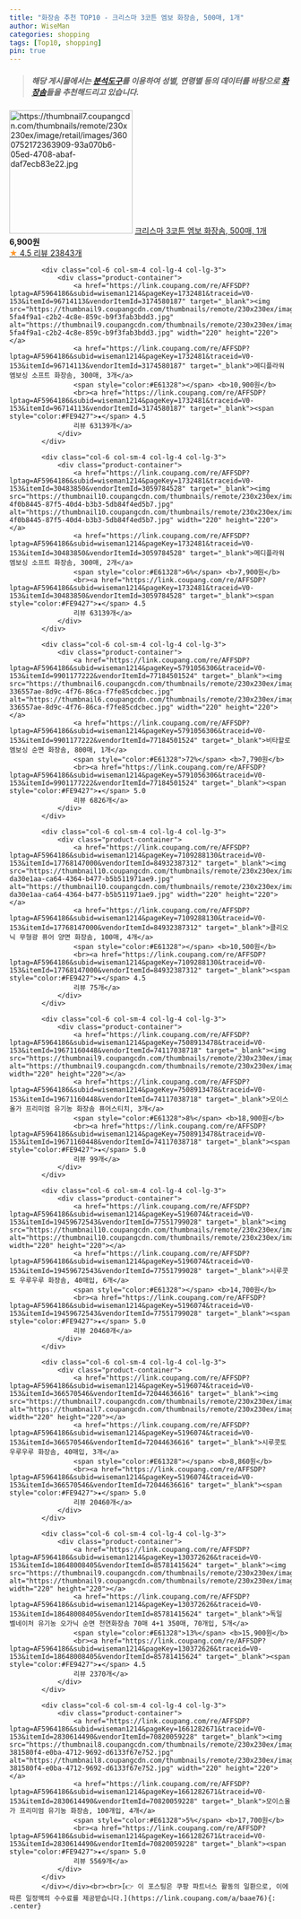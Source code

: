 ```yaml
---
title: "화장솜 추천 TOP10 - 크리스마 3코튼 엠보 화장솜, 500매, 1개"
author: WiseMan
categories: shopping
tags: [Top10, shopping]
pin: true
---
```


> ##### 해당 게시물에서는 [**분석도구**](https://itemscout.io/)를 이용하여 **성별**, **연령별** 등의 데이터를 바탕으로 [**화장솜**](https://link.coupang.com/a/baae76)들을 추천해드리고 있습니다.
<div class="container"><div class="row">
            <div class="col-6 col-sm-4 col-lg-4 col-lg-3">
                <div class="product-container">
                    <a href="https://link.coupang.com/re/AFFSDP?lptag=AF5964186&subid=wiseman1214&pageKey=109007633&traceid=V0-153&itemId=329799699&vendorItemId=3809024389" target="_blank"><img src="https://thumbnail7.coupangcdn.com/thumbnails/remote/230x230ex/image/retail/images/3600752172363909-93a070b6-05ed-4708-abaf-daf7ecb83e22.jpg" alt="https://thumbnail7.coupangcdn.com/thumbnails/remote/230x230ex/image/retail/images/3600752172363909-93a070b6-05ed-4708-abaf-daf7ecb83e22.jpg" width="220" height="220"></a>
                    <a href="https://link.coupang.com/re/AFFSDP?lptag=AF5964186&subid=wiseman1214&pageKey=109007633&traceid=V0-153&itemId=329799699&vendorItemId=3809024389" target="_blank">크리스마 3코튼 엠보 화장솜, 500매, 1개</a>
                    <span style="color:#E61328"></span> <b>6,900원</b>
                    <br><a href="https://link.coupang.com/re/AFFSDP?lptag=AF5964186&subid=wiseman1214&pageKey=109007633&traceid=V0-153&itemId=329799699&vendorItemId=3809024389" target="_blank"><span style="color:#FE9427">★</span> 4.5
                    리뷰 23843개</a>
                </div>
            </div>
            
            <div class="col-6 col-sm-4 col-lg-4 col-lg-3">
                <div class="product-container">
                    <a href="https://link.coupang.com/re/AFFSDP?lptag=AF5964186&subid=wiseman1214&pageKey=1732481&traceid=V0-153&itemId=96714113&vendorItemId=3174580187" target="_blank"><img src="https://thumbnail9.coupangcdn.com/thumbnails/remote/230x230ex/image/retail/images/284606377301906-5fa4f9a1-c2b2-4c8e-859c-b9f3fab3bdd3.jpg" alt="https://thumbnail9.coupangcdn.com/thumbnails/remote/230x230ex/image/retail/images/284606377301906-5fa4f9a1-c2b2-4c8e-859c-b9f3fab3bdd3.jpg" width="220" height="220"></a>
                    <a href="https://link.coupang.com/re/AFFSDP?lptag=AF5964186&subid=wiseman1214&pageKey=1732481&traceid=V0-153&itemId=96714113&vendorItemId=3174580187" target="_blank">메디플라워 엠보싱 소프트 화장솜, 300매, 3개</a>
                    <span style="color:#E61328"></span> <b>10,900원</b>
                    <br><a href="https://link.coupang.com/re/AFFSDP?lptag=AF5964186&subid=wiseman1214&pageKey=1732481&traceid=V0-153&itemId=96714113&vendorItemId=3174580187" target="_blank"><span style="color:#FE9427">★</span> 4.5
                    리뷰 63139개</a>
                </div>
            </div>
            
            <div class="col-6 col-sm-4 col-lg-4 col-lg-3">
                <div class="product-container">
                    <a href="https://link.coupang.com/re/AFFSDP?lptag=AF5964186&subid=wiseman1214&pageKey=1732481&traceid=V0-153&itemId=30483850&vendorItemId=3059784528" target="_blank"><img src="https://thumbnail10.coupangcdn.com/thumbnails/remote/230x230ex/image/retail/images/3832912359303492-4f0b8445-87f5-40d4-b3b3-5db84f4ed5b7.jpg" alt="https://thumbnail10.coupangcdn.com/thumbnails/remote/230x230ex/image/retail/images/3832912359303492-4f0b8445-87f5-40d4-b3b3-5db84f4ed5b7.jpg" width="220" height="220"></a>
                    <a href="https://link.coupang.com/re/AFFSDP?lptag=AF5964186&subid=wiseman1214&pageKey=1732481&traceid=V0-153&itemId=30483850&vendorItemId=3059784528" target="_blank">메디플라워 엠보싱 소프트 화장솜, 300매, 2개</a>
                    <span style="color:#E61328">6%</span> <b>7,900원</b>
                    <br><a href="https://link.coupang.com/re/AFFSDP?lptag=AF5964186&subid=wiseman1214&pageKey=1732481&traceid=V0-153&itemId=30483850&vendorItemId=3059784528" target="_blank"><span style="color:#FE9427">★</span> 4.5
                    리뷰 63139개</a>
                </div>
            </div>
            
            <div class="col-6 col-sm-4 col-lg-4 col-lg-3">
                <div class="product-container">
                    <a href="https://link.coupang.com/re/AFFSDP?lptag=AF5964186&subid=wiseman1214&pageKey=5791056306&traceid=V0-153&itemId=9901177222&vendorItemId=77184501524" target="_blank"><img src="https://thumbnail6.coupangcdn.com/thumbnails/remote/230x230ex/image/retail/images/84798321718261-336557ae-8d9c-4f76-86ca-f7fe85cdcbec.jpg" alt="https://thumbnail6.coupangcdn.com/thumbnails/remote/230x230ex/image/retail/images/84798321718261-336557ae-8d9c-4f76-86ca-f7fe85cdcbec.jpg" width="220" height="220"></a>
                    <a href="https://link.coupang.com/re/AFFSDP?lptag=AF5964186&subid=wiseman1214&pageKey=5791056306&traceid=V0-153&itemId=9901177222&vendorItemId=77184501524" target="_blank">비타할로 엠보싱 순면 화장솜, 800매, 1개</a>
                    <span style="color:#E61328">72%</span> <b>7,790원</b>
                    <br><a href="https://link.coupang.com/re/AFFSDP?lptag=AF5964186&subid=wiseman1214&pageKey=5791056306&traceid=V0-153&itemId=9901177222&vendorItemId=77184501524" target="_blank"><span style="color:#FE9427">★</span> 5.0
                    리뷰 6826개</a>
                </div>
            </div>
            
            <div class="col-6 col-sm-4 col-lg-4 col-lg-3">
                <div class="product-container">
                    <a href="https://link.coupang.com/re/AFFSDP?lptag=AF5964186&subid=wiseman1214&pageKey=7109288130&traceid=V0-153&itemId=17768147000&vendorItemId=84932387312" target="_blank"><img src="https://thumbnail10.coupangcdn.com/thumbnails/remote/230x230ex/image/retail/images/2259691464270828-da30e1aa-ca64-4364-b477-b5b511971ae9.jpg" alt="https://thumbnail10.coupangcdn.com/thumbnails/remote/230x230ex/image/retail/images/2259691464270828-da30e1aa-ca64-4364-b477-b5b511971ae9.jpg" width="220" height="220"></a>
                    <a href="https://link.coupang.com/re/AFFSDP?lptag=AF5964186&subid=wiseman1214&pageKey=7109288130&traceid=V0-153&itemId=17768147000&vendorItemId=84932387312" target="_blank">클리오닉 무형광 퓨어 양면 화장솜, 100매, 4개</a>
                    <span style="color:#E61328"></span> <b>10,500원</b>
                    <br><a href="https://link.coupang.com/re/AFFSDP?lptag=AF5964186&subid=wiseman1214&pageKey=7109288130&traceid=V0-153&itemId=17768147000&vendorItemId=84932387312" target="_blank"><span style="color:#FE9427">★</span> 4.5
                    리뷰 75개</a>
                </div>
            </div>
            
            <div class="col-6 col-sm-4 col-lg-4 col-lg-3">
                <div class="product-container">
                    <a href="https://link.coupang.com/re/AFFSDP?lptag=AF5964186&subid=wiseman1214&pageKey=7508913478&traceid=V0-153&itemId=19671160448&vendorItemId=74117038718" target="_blank"><img src="https://thumbnail9.coupangcdn.com/thumbnails/remote/230x230ex/image/vendor_inventory/bc20/cf0d5b0d5f94f69593c2715872179b9c20c75cbc17456219782672e42bb9.jpg" alt="https://thumbnail9.coupangcdn.com/thumbnails/remote/230x230ex/image/vendor_inventory/bc20/cf0d5b0d5f94f69593c2715872179b9c20c75cbc17456219782672e42bb9.jpg" width="220" height="220"></a>
                    <a href="https://link.coupang.com/re/AFFSDP?lptag=AF5964186&subid=wiseman1214&pageKey=7508913478&traceid=V0-153&itemId=19671160448&vendorItemId=74117038718" target="_blank">모이스올가 프리미엄 유기농 화장솜 퓨어스티치, 3개</a>
                    <span style="color:#E61328">8%</span> <b>18,900원</b>
                    <br><a href="https://link.coupang.com/re/AFFSDP?lptag=AF5964186&subid=wiseman1214&pageKey=7508913478&traceid=V0-153&itemId=19671160448&vendorItemId=74117038718" target="_blank"><span style="color:#FE9427">★</span> 5.0
                    리뷰 99개</a>
                </div>
            </div>
            
            <div class="col-6 col-sm-4 col-lg-4 col-lg-3">
                <div class="product-container">
                    <a href="https://link.coupang.com/re/AFFSDP?lptag=AF5964186&subid=wiseman1214&pageKey=5196074&traceid=V0-153&itemId=19459672543&vendorItemId=77551799028" target="_blank"><img src="https://thumbnail10.coupangcdn.com/thumbnails/remote/230x230ex/image/vendor_inventory/ed07/d95c89026eccd0d45ba1050621efa20e8f315c323f25a25a57f9c0232cce.jpg" alt="https://thumbnail10.coupangcdn.com/thumbnails/remote/230x230ex/image/vendor_inventory/ed07/d95c89026eccd0d45ba1050621efa20e8f315c323f25a25a57f9c0232cce.jpg" width="220" height="220"></a>
                    <a href="https://link.coupang.com/re/AFFSDP?lptag=AF5964186&subid=wiseman1214&pageKey=5196074&traceid=V0-153&itemId=19459672543&vendorItemId=77551799028" target="_blank">시루콧토 우루우루 화장솜, 40매입, 6개</a>
                    <span style="color:#E61328"></span> <b>14,700원</b>
                    <br><a href="https://link.coupang.com/re/AFFSDP?lptag=AF5964186&subid=wiseman1214&pageKey=5196074&traceid=V0-153&itemId=19459672543&vendorItemId=77551799028" target="_blank"><span style="color:#FE9427">★</span> 5.0
                    리뷰 20460개</a>
                </div>
            </div>
            
            <div class="col-6 col-sm-4 col-lg-4 col-lg-3">
                <div class="product-container">
                    <a href="https://link.coupang.com/re/AFFSDP?lptag=AF5964186&subid=wiseman1214&pageKey=5196074&traceid=V0-153&itemId=366570546&vendorItemId=72044636616" target="_blank"><img src="https://thumbnail7.coupangcdn.com/thumbnails/remote/230x230ex/image/vendor_inventory/0140/43120bfa5a048812275b123ce740970433d0b8d369acf7ed126b254fced7.jpg" alt="https://thumbnail7.coupangcdn.com/thumbnails/remote/230x230ex/image/vendor_inventory/0140/43120bfa5a048812275b123ce740970433d0b8d369acf7ed126b254fced7.jpg" width="220" height="220"></a>
                    <a href="https://link.coupang.com/re/AFFSDP?lptag=AF5964186&subid=wiseman1214&pageKey=5196074&traceid=V0-153&itemId=366570546&vendorItemId=72044636616" target="_blank">시루콧토 우루우루 화장솜, 40매입, 3개</a>
                    <span style="color:#E61328"></span> <b>8,860원</b>
                    <br><a href="https://link.coupang.com/re/AFFSDP?lptag=AF5964186&subid=wiseman1214&pageKey=5196074&traceid=V0-153&itemId=366570546&vendorItemId=72044636616" target="_blank"><span style="color:#FE9427">★</span> 5.0
                    리뷰 20460개</a>
                </div>
            </div>
            
            <div class="col-6 col-sm-4 col-lg-4 col-lg-3">
                <div class="product-container">
                    <a href="https://link.coupang.com/re/AFFSDP?lptag=AF5964186&subid=wiseman1214&pageKey=130372626&traceid=V0-153&itemId=18648008405&vendorItemId=85781415624" target="_blank"><img src="https://thumbnail9.coupangcdn.com/thumbnails/remote/230x230ex/image/vendor_inventory/2f6f/d6ba75f5c8c4a980191e34b6af6406068ca5df351f8fd7c95f8a426b2daf.jpg" alt="https://thumbnail9.coupangcdn.com/thumbnails/remote/230x230ex/image/vendor_inventory/2f6f/d6ba75f5c8c4a980191e34b6af6406068ca5df351f8fd7c95f8a426b2daf.jpg" width="220" height="220"></a>
                    <a href="https://link.coupang.com/re/AFFSDP?lptag=AF5964186&subid=wiseman1214&pageKey=130372626&traceid=V0-153&itemId=18648008405&vendorItemId=85781415624" target="_blank">독일 벨네이처 유기농 오가닉 순면 천연화장솜 70매 4+1 350매, 70개입, 5개</a>
                    <span style="color:#E61328">13%</span> <b>15,900원</b>
                    <br><a href="https://link.coupang.com/re/AFFSDP?lptag=AF5964186&subid=wiseman1214&pageKey=130372626&traceid=V0-153&itemId=18648008405&vendorItemId=85781415624" target="_blank"><span style="color:#FE9427">★</span> 4.5
                    리뷰 2370개</a>
                </div>
            </div>
            
            <div class="col-6 col-sm-4 col-lg-4 col-lg-3">
                <div class="product-container">
                    <a href="https://link.coupang.com/re/AFFSDP?lptag=AF5964186&subid=wiseman1214&pageKey=1661282671&traceid=V0-153&itemId=2830614490&vendorItemId=70820059228" target="_blank"><img src="https://thumbnail8.coupangcdn.com/thumbnails/remote/230x230ex/image/retail/images/804615225657142-381580f4-e0ba-4712-9692-d6133f67e752.jpg" alt="https://thumbnail8.coupangcdn.com/thumbnails/remote/230x230ex/image/retail/images/804615225657142-381580f4-e0ba-4712-9692-d6133f67e752.jpg" width="220" height="220"></a>
                    <a href="https://link.coupang.com/re/AFFSDP?lptag=AF5964186&subid=wiseman1214&pageKey=1661282671&traceid=V0-153&itemId=2830614490&vendorItemId=70820059228" target="_blank">모이스올가 프리미엄 유기농 화장솜, 100개입, 4개</a>
                    <span style="color:#E61328">5%</span> <b>17,700원</b>
                    <br><a href="https://link.coupang.com/re/AFFSDP?lptag=AF5964186&subid=wiseman1214&pageKey=1661282671&traceid=V0-153&itemId=2830614490&vendorItemId=70820059228" target="_blank"><span style="color:#FE9427">★</span> 5.0
                    리뷰 5569개</a>
                </div>
            </div>
            </div></div><br><br>[👉 이 포스팅은 쿠팡 파트너스 활동의 일환으로, 이에 따른 일정액의 수수료를 제공받습니다.](https://link.coupang.com/a/baae76){: .center}